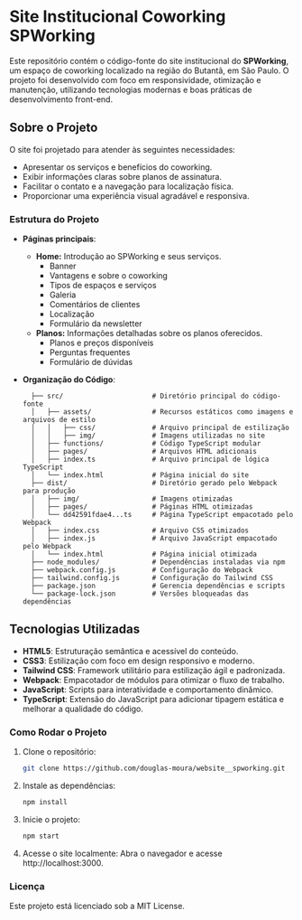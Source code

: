 # Site Institucional Coworking SPWorking

Este repositório contém o código-fonte do site institucional do **SPWorking**, um espaço de coworking localizado na região do Butantã, em São Paulo. O projeto foi desenvolvido com foco em responsividade, otimização e manutenção, utilizando tecnologias modernas e boas práticas de desenvolvimento front-end.

## Sobre o Projeto

O site foi projetado para atender às seguintes necessidades:
- Apresentar os serviços e benefícios do coworking.
- Exibir informações claras sobre planos de assinatura.
- Facilitar o contato e a navegação para localização física.
- Proporcionar uma experiência visual agradável e responsiva.

### Estrutura do Projeto

- **Páginas principais**: 
  - **Home:** Introdução ao SPWorking e seus serviços.
    - Banner
    - Vantagens e sobre o coworking
    - Tipos de espaços e serviços
    - Galeria
    - Comentários de clientes
    - Localização
    - Formulário da newsletter
  - **Planos:** Informações detalhadas sobre os planos oferecidos.
    - Planos e preços disponíveis
    - Perguntas frequentes
    - Formulário de dúvidas
    
- **Organização do Código**:
  
        ├── src/                      # Diretório principal do código-fonte
        │   ├── assets/               # Recursos estáticos como imagens e arquivos de estilo
        │   │   ├── css/              # Arquivo principal de estilização
        │   │   ├── img/              # Imagens utilizadas no site
        │   ├── functions/            # Código TypeScript modular
        │   ├── pages/                # Arquivos HTML adicionais
        │   ├── index.ts              # Arquivo principal de lógica TypeScript
        │   └── index.html            # Página inicial do site
        ├── dist/                     # Diretório gerado pelo Webpack para produção
        │   ├── img/                  # Imagens otimizadas
        │   ├── pages/                # Páginas HTML otimizadas
        │   └── dd42591fdae4...ts     # Página TypeScript empacotado pelo Webpack
        │   ├── index.css             # Arquivo CSS otimizados
        │   ├── index.js              # Arquivo JavaScript empacotado pelo Webpack
        │   └── index.html            # Página inicial otimizada
        ├── node_modules/             # Dependências instaladas via npm
        ├── webpack.config.js         # Configuração do Webpack
        ├── tailwind.config.js        # Configuração do Tailwind CSS
        ├── package.json              # Gerencia dependências e scripts
        └── package-lock.json         # Versões bloqueadas das dependências

## Tecnologias Utilizadas

- **HTML5**: Estruturação semântica e acessível do conteúdo.
- **CSS3**: Estilização com foco em design responsivo e moderno.
- **Tailwind CSS**: Framework utilitário para estilização ágil e padronizada.
- **Webpack**: Empacotador de módulos para otimizar o fluxo de trabalho.
- **JavaScript**: Scripts para interatividade e comportamento dinâmico.
- **TypeScript**: Extensão do JavaScript para adicionar tipagem estática e melhorar a qualidade do código. 

### Como Rodar o Projeto

1. Clone o repositório:
   
   ```bash
   git clone https://github.com/douglas-moura/website__spworking.git
   ```

2. Instale as dependências:

   ```bash
   npm install
   ```

3. Inicie o projeto:

   ```bash
   npm start
   ```

4. Acesse o site localmente: Abra o navegador e acesse http://localhost:3000.

### Licença

Este projeto está licenciado sob a MIT License.
